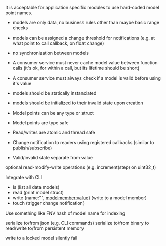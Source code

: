 It is acceptable for application specific modules to use hard-coded model point names.

* models are only data, no business rules other than maybe basic range checks
* models can be assigned a change threshold for notifications (e.g. at what point to call callback, on float change)
* no synchronization between models
* A consumer service must never cache model value between function calls (it's ok, for within a call, but its lifetime should be short)
* A consumer service must always check if a model is valid before using it's value
* models should be statically instanciated
* models should be initialized to their invalid state upon creation

* Model points can be any type or struct 
* Model points are type safe 
* Read/writes are atomic and thread safe 
* Change notification to readers using registered callbacks (similar to publish/subscribe) 
* Valid/invalid state separate from value 

optional read-modify-write operations (e.g. increment(step) on uint32_t)

Integrate with CLI
* ls (list all data models) 
* read <modelname> (print model struct) 
* write {name:"<modelname>", <modelmember:value>} (write to a model member) 
* touch <model> (trigger change notification) 

Use something like FNV hash of model name for indexing

serialize to/from json (e.g. CLI commands)
serialize to/from binary to read/write to/from persistent memory

write to a locked model silently fail
